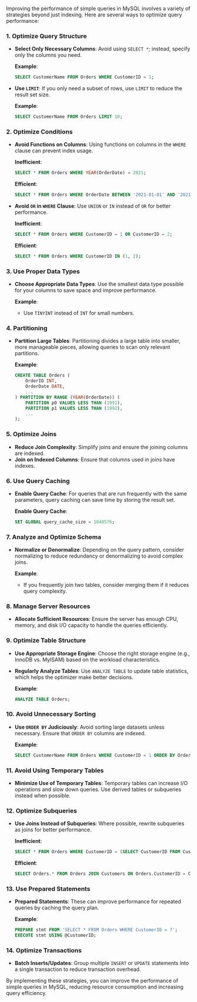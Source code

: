 Improving the performance of simple queries in MySQL involves a variety of strategies beyond just indexing. Here are several ways to optimize query performance:

### **1. Optimize Query Structure**
- **Select Only Necessary Columns**: Avoid using `SELECT *`; instead, specify only the columns you need.
  
  **Example**:
  ```sql
  SELECT CustomerName FROM Orders WHERE CustomerID = 1;
  ```

- **Use `LIMIT`**: If you only need a subset of rows, use `LIMIT` to reduce the result set size.
  
  **Example**:
  ```sql
  SELECT CustomerName FROM Orders LIMIT 10;
  ```

### **2. Optimize Conditions**
- **Avoid Functions on Columns**: Using functions on columns in the `WHERE` clause can prevent index usage.
  
  **Inefficient**:
  ```sql
  SELECT * FROM Orders WHERE YEAR(OrderDate) = 2021;
  ```
  **Efficient**:
  ```sql
  SELECT * FROM Orders WHERE OrderDate BETWEEN '2021-01-01' AND '2021-12-31';
  ```

- **Avoid `OR` in `WHERE` Clause**: Use `UNION` or `IN` instead of `OR` for better performance.

  **Inefficient**:
  ```sql
  SELECT * FROM Orders WHERE CustomerID = 1 OR CustomerID = 2;
  ```
  **Efficient**:
  ```sql
  SELECT * FROM Orders WHERE CustomerID IN (1, 2);
  ```

### **3. Use Proper Data Types**
- **Choose Appropriate Data Types**: Use the smallest data type possible for your columns to save space and improve performance.

  **Example**:
  - Use `TINYINT` instead of `INT` for small numbers.

### **4. Partitioning**
- **Partition Large Tables**: Partitioning divides a large table into smaller, more manageable pieces, allowing queries to scan only relevant partitions.
  
  **Example**:
  ```sql
  CREATE TABLE Orders (
      OrderID INT,
      OrderDate DATE,
      ...
  ) PARTITION BY RANGE (YEAR(OrderDate)) (
      PARTITION p0 VALUES LESS THAN (1991),
      PARTITION p1 VALUES LESS THAN (1992),
      ...
  );
  ```

### **5. Optimize Joins**
- **Reduce Join Complexity**: Simplify joins and ensure the joining columns are indexed.
- **Join on Indexed Columns**: Ensure that columns used in joins have indexes.

### **6. Use Query Caching**
- **Enable Query Cache**: For queries that are run frequently with the same parameters, query caching can save time by storing the result set.
  
  **Enable Query Cache**:
  ```sql
  SET GLOBAL query_cache_size = 1048576;
  ```

### **7. Analyze and Optimize Schema**
- **Normalize or Denormalize**: Depending on the query pattern, consider normalizing to reduce redundancy or denormalizing to avoid complex joins.
  
  **Example**:
  - If you frequently join two tables, consider merging them if it reduces query complexity.

### **8. Manage Server Resources**
- **Allocate Sufficient Resources**: Ensure the server has enough CPU, memory, and disk I/O capacity to handle the queries efficiently.

### **9. Optimize Table Structure**
- **Use Appropriate Storage Engine**: Choose the right storage engine (e.g., InnoDB vs. MyISAM) based on the workload characteristics.
- **Regularly Analyze Tables**: Use `ANALYZE TABLE` to update table statistics, which helps the optimizer make better decisions.

  **Example**:
  ```sql
  ANALYZE TABLE Orders;
  ```

### **10. Avoid Unnecessary Sorting**
- **Use `ORDER BY` Judiciously**: Avoid sorting large datasets unless necessary. Ensure that `ORDER BY` columns are indexed.

  **Example**:
  ```sql
  SELECT CustomerName FROM Orders WHERE CustomerID = 1 ORDER BY OrderDate;
  ```

### **11. Avoid Using Temporary Tables**
- **Minimize Use of Temporary Tables**: Temporary tables can increase I/O operations and slow down queries. Use derived tables or subqueries instead when possible.

### **12. Optimize Subqueries**
- **Use Joins Instead of Subqueries**: Where possible, rewrite subqueries as joins for better performance.

  **Inefficient**:
  ```sql
  SELECT * FROM Orders WHERE CustomerID = (SELECT CustomerID FROM Customers WHERE CustomerName = 'John Doe');
  ```
  **Efficient**:
  ```sql
  SELECT Orders.* FROM Orders JOIN Customers ON Orders.CustomerID = Customers.CustomerID WHERE Customers.CustomerName = 'John Doe';
  ```

### **13. Use Prepared Statements**
- **Prepared Statements**: These can improve performance for repeated queries by caching the query plan.

  **Example**:
  ```sql
  PREPARE stmt FROM 'SELECT * FROM Orders WHERE CustomerID = ?';
  EXECUTE stmt USING @CustomerID;
  ```

### **14. Optimize Transactions**
- **Batch Inserts/Updates**: Group multiple `INSERT` or `UPDATE` statements into a single transaction to reduce transaction overhead.

By implementing these strategies, you can improve the performance of simple queries in MySQL, reducing resource consumption and increasing query efficiency.
